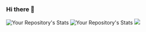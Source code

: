 ### Hi there 👋

![Your Repository's Stats](https://github-readme-stats.vercel.app/api/top-langs/?username=pkamleshkumar12&theme=blue-green)
![Your Repository's Stats](https://github-readme-stats.vercel.app/api?username=pkamleshkumar12&show_icons=true)
<img src="https://komarev.com/ghpvc/?username=pkamleshkumar12"/>
<!--
**pkamleshkumar12/pkamleshkumar12** is a ✨ _special_ ✨ repository because its `README.md` (this file) appears on your GitHub profile.

Here are some ideas to get you started:

- 🔭 I’m currently working on ...
- 🌱 I’m currently learning ...
- 👯 I’m looking to collaborate on ...
- 🤔 I’m looking for help with ...
- 💬 Ask me about ...
- 📫 How to reach me: ...
- 😄 Pronouns: ...
- ⚡ Fun fact: ...
-->
